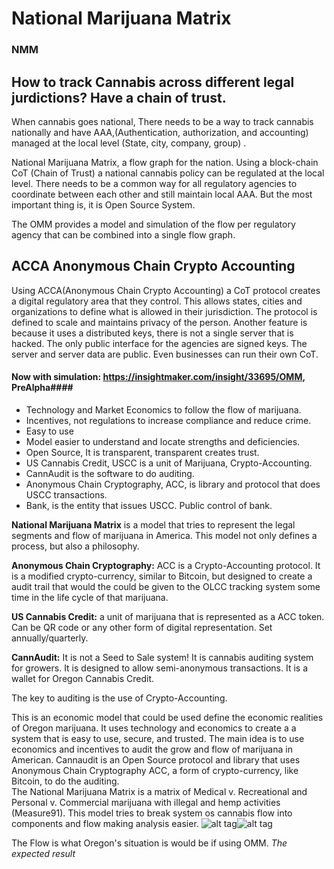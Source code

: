 # National Marijuana Matrix

### NMM

## How to track Cannabis across different legal jurdictions? Have a chain of trust. 

When cannabis goes national, There needs to be a way to track cannabis nationally and have AAA,(Authentication, authorization, and accounting) managed at the local level (State, city, company, group) .

National Marijuana Matrix, a flow graph for the nation.  Using a block-chain CoT (Chain of Trust) a national cannabis policy can be regulated at the local level.  There needs to be a common way for all regulatory agencies to coordinate between each other and still maintain local AAA.  But the most important thing is, it is Open Source System.  

The OMM provides a model and simulation of the flow per regulatory agency that can be combined into a single flow graph. 

## ACCA Anonymous Chain Crypto Accounting
Using ACCA(Anonymous Chain Crypto Accounting) a CoT protocol creates a digital regulatory area that they control.  This allows states, cities and organizations to define what is allowed in their jurisdiction.  The protocol is defined to scale and maintains privacy of the person.  Another feature is because it uses a distributed keys, there is not a single server that is hacked.  The only public interface for the agencies are signed keys. The server and server data are public.  Even businesses can run their own CoT. 



#### Now with simulation: https://insightmaker.com/insight/33695/OMM, PreAlpha####

* Technology and Market Economics to follow the flow of marijuana.
* Incentives, not regulations to increase compliance and reduce crime.
* Easy to use
* Model easier to understand and locate strengths and deficiencies.
* Open Source, It is transparent, transparent creates trust.
* US Cannabis Credit, USCC is a unit of Marijuana, Crypto-Accounting.
* CannAudit is the software to do auditing.
* Anonymous Chain Cryptography, ACC, is library and protocol that does USCC transactions.
* Bank, is the entity that issues USCC. Public control of bank.

**National Marijuana Matrix** is a model that tries to represent the legal segments and flow of marijuana in America. This model not only defines a process, but also a philosophy.

**Anonymous Chain Cryptography:** ACC is a Crypto-Accounting protocol. It is a modified crypto-currency, similar to Bitcoin, but designed to create a audit trail that would the could be given to the OLCC tracking system some time in the life cycle of that marijuana. 

**US Cannabis Credit:** a unit of marijuana that is represented as a ACC token. Can be QR code or any other form of digital representation. Set annually/quarterly. 

**CannAudit:** It is not a Seed to Sale system!  It is cannabis auditing system for growers. It is designed to allow semi-anonymous transactions. It is a wallet for Oregon Cannabis Credit.  

The key to auditing is the use of Crypto-Accounting. 

This is an economic model that could be used define the economic realities of Oregon marijuana. It uses technology and economics to create a a system that is easy to use, secure, and trusted. The main idea is to use economics and incentives to audit the grow and flow of marijuana in American. Cannaudit is an Open Source protocol and library that uses Anonymous Chain Cryptography ACC, a form of crypto-currency, like Bitcoin, to do the auditing.   
The National Marijuana Matrix is a matrix of Medical v. Recreational and Personal v. Commercial marijuana with illegal and hemp activities (Measure91).  This model tries to break system os cannabis flow into components and flow making analysis easier.
![alt tag](OMM2D.png?raw=true "OMM2D")![alt tag](OMMFlow.png?raw=true "OMMFlow")

The Flow is what Oregon's situation is would be if using OMM. *The expected result*  


